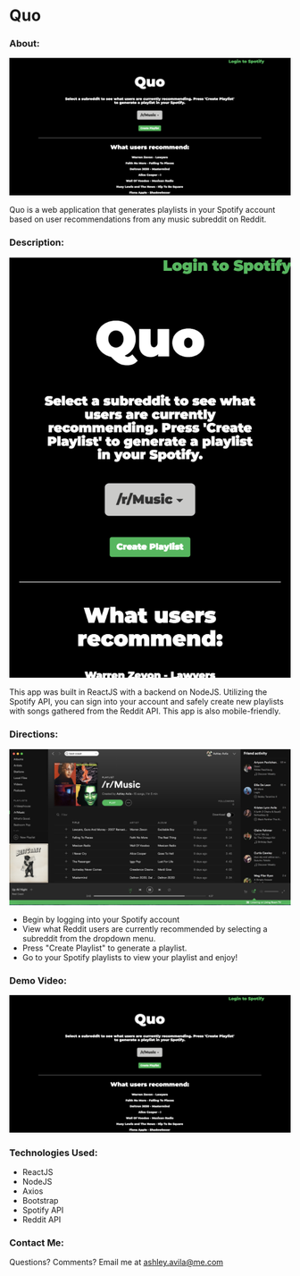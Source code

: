 # Quo

### About:
![Photo of web application](/assets/web.png)

Quo is a web application that generates playlists in your Spotify account based on user recommendations from any music subreddit on Reddit.

### Description:

![Photo of mobile version of web application](/assets/phone.png)

This app was built in ReactJS with a backend on NodeJS. Utilizing the Spotify API, you can sign into your account and safely create new playlists with songs gathered from the Reddit API. This app is also mobile-friendly.

### Directions:

![Photo of example playlist in Spotify account](/assets/spotify.png)

* Begin by logging into your Spotify account
* View what Reddit users are currently recommended by selecting a subreddit from the dropdown menu.
* Press "Create Playlist" to generate a playlist.
* Go to your Spotify playlists to view your playlist and enjoy!

### Demo Video:
[![Quo Demo](/assets/web.png)](https://www.youtube.com/watch?v=MiDwt7bjTf8&t=2s "Quo Demo")

### Technologies Used:

* ReactJS
* NodeJS
* Axios
* Bootstrap
* Spotify API
* Reddit API

### Contact Me:

Questions? Comments? Email me at ashley.avila@me.com